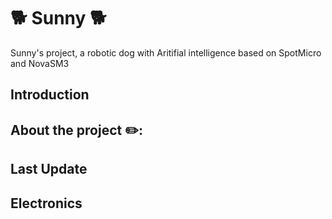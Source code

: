 # 🐕 Sunny 🐕
Sunny's project, a robotic dog with Aritifial intelligence based on SpotMicro and NovaSM3

## Introduction 

## About the project ✏️:

## Last Update

## Electronics

